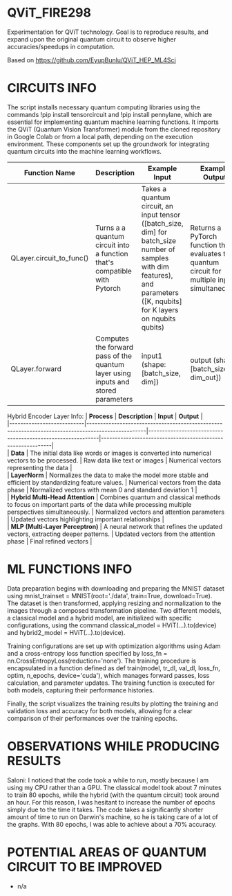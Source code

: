 # QViT_FIRE298
Experimentation for QViT technology. Goal is to reproduce results, and expand upon the original quantum circuit to observe higher accuracies/speedups in computation.

Based on https://github.com/EyupBunlu/QViT_HEP_ML4Sci


# CIRCUITS INFO
The script installs necessary quantum computing libraries using the commands !pip install tensorcircuit and !pip install pennylane, which are essential for implementing quantum machine learning functions. It imports the QViT (Quantum Vision Transformer) module from the cloned repository in Google Colab or from a local path, depending on the execution environment. These components set up the groundwork for integrating quantum circuits into the machine learning workflows.


| Function Name  | Description | Example Input  | Example Output |
| ------------- | ------------- |------------- | ------------- |
| QLayer.circuit_to_func()  | Turns a a quantum circuit into a function that's compatible with Pytorch | Takes a quantum circuit, an input tensor ([batch_size, dim] for batch_size number of samples with dim features), and parameters ([K, nqubits] for K layers on nqubits qubits)| Returns a PyTorch function that evaluates the quantum circuit for multiple inputs simultaneously  |
| QLayer.forward  | Computes the forward pass of the quantum layer using inputs and stored parameters | input1 (shape: [batch_size, dim]) | output (shape: [batch_size, dim_out]) |

Hybrid Encoder Layer Info: 
| **Process**               | **Description**                                                                                   | **Input**                                                   | **Output**                                                  |  
|---------------------------|---------------------------------------------------------------------------------------------------|------------------------------------------------------------|------------------------------------------------------------|  
| **Data**                  | The initial data like words or images is converted into numerical vectors to be processed.        | Raw data like text or images                              | Numerical vectors representing the data                    |  
| **LayerNorm**             | Normalizes the data to make the model more stable and efficient by standardizing feature values.  | Numerical vectors from the data phase                      | Normalized vectors with mean 0 and standard deviation 1    |  
| **Hybrid Multi-Head Attention** | Combines quantum and classical methods to focus on important parts of the data while processing multiple perspectives simultaneously. | Normalized vectors and attention parameters                | Updated vectors highlighting important relationships       |  
| **MLP (Multi-Layer Perceptron)** | A neural network that refines the updated vectors, extracting deeper patterns.        | Updated vectors from the attention phase                   | Final refined vectors    |  

# ML FUNCTIONS INFO
Data preparation begins with downloading and preparing the MNIST dataset using mnist_trainset = MNIST(root='./data', train=True, download=True). The dataset is then transformed, applying resizing and normalization to the images through a composed transformation pipeline. Two different models, a classical model and a hybrid model, are initialized with specific configurations, using the command classical_model = HViT(...).to(device) and hybrid2_model = HViT(...).to(device).

Training configurations are set up with optimization algorithms using Adam and a cross-entropy loss function specified by loss_fn = nn.CrossEntropyLoss(reduction='none'). The training procedure is encapsulated in a function defined as def train(model, tr_dl, val_dl, loss_fn, optim, n_epochs, device='cuda'), which manages forward passes, loss calculation, and parameter updates. The training function is executed for both models, capturing their performance histories.

Finally, the script visualizes the training results by plotting the training and validation loss and accuracy for both models, allowing for a clear comparison of their performances over the training epochs.

# OBSERVATIONS WHILE PRODUCING RESULTS
Saloni: I noticed that the code took a while to run, mostly because I am using my CPU rather than a GPU. The classical model took about 7 minutes to train 80 epochs, while the hybrid (with the quantum circuit) took around an hour. For this reason, I was hesitant to increase the number of epochs simply due to the time it takes. The code takes a significantly shorter amount of time to run on Darwin's machine, so he is taking care of a lot of the graphs. With 80 epochs, I was able to achieve about a 70% accuracy.

# POTENTIAL AREAS OF QUANTUM CIRCUIT TO BE IMPROVED
- n/a
